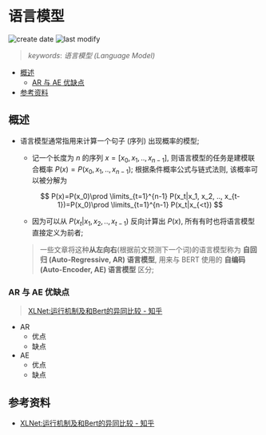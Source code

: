 语言模型
===
<!--START_SECTION:badge-->
![create date](https://img.shields.io/static/v1?label=create%20date&message=2022-10-xx&label_color=gray&color=lightsteelblue&style=flat-square)
![last modify](https://img.shields.io/static/v1?label=last%20modify&message=2025-08-15%2022%3A16%3A49&label_color=gray&color=thistle&style=flat-square)
<!--END_SECTION:badge-->
<!--info
top: false
draft: true
hidden: true
tags: [nlp]
-->

> *keywords*: *语言模型 (Language Model)*

<!--START_SECTION:toc-->
- [概述](#概述)
    - [AR 与 AE 优缺点](#ar-与-ae-优缺点)
- [参考资料](#参考资料)
<!--END_SECTION:toc-->

<!-- 快速编辑

> algorithms/[xxx](../../../../algorithms/README.md#xxx)

<div align="center"><img src="../../../_assets/imgs/Sentence-BERT模型图.png" height="300" /></div>

-->


## 概述
- 语言模型通常指用来计算一个句子 (序列) 出现概率的模型;
    - 记一个长度为 $n$ 的序列 $x=\lbrack x_0, x_1, .., x_{n-1} \rbrack$, 则语言模型的任务是建模联合概率 $P(x)=P(x_0, x_1, .., x_{n-1})$; 根据条件概率公式与链式法则, 该概率可以被分解为

    $$
    P(x)=P(x_0)\prod \limits_{t=1}^{n-1} P(x_t|x_1, x_2, .., x_{t-1})=P(x_0)\prod \limits_{t=1}^{n-1} P(x_t|x_{<t})
    $$

    - 因为可以从 $P(x_t|x_1, x_2, .., x_{t-1})$ 反向计算出 $P(x)$, 所有有时也将语言模型直接定义为前者;
    > 一些文章将这种**从左向右**(根据前文预测下一个词)的语言模型称为 **自回归 (Auto-Regressive, AR) 语言模型**, 用来与 BERT 使用的 **自编码 (Auto-Encoder, AE) 语言模型** 区分;

### AR 与 AE 优缺点
> [XLNet:运行机制及和Bert的异同比较 - 知乎](https://zhuanlan.zhihu.com/p/70257427)
- AR
    - 优点
    - 缺点
- AE
    - 优点
    - 缺点


## 参考资料
- [XLNet:运行机制及和Bert的异同比较 - 知乎](https://zhuanlan.zhihu.com/p/70257427)